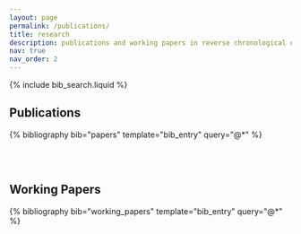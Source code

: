 ```yaml
---
layout: page
permalink: /publications/
title: research
description: publications and working papers in reverse chronological order.
nav: true
nav_order: 2
---
```


<!-- _pages/publications.md -->

<!-- Bibsearch Feature -->

{% include bib_search.liquid %}

<h2>Publications</h2>
<div class="publications">
  {% bibliography bib="papers" template="bib_entry" query="@*" %}
</div>

<br><br>

<h2>Working Papers</h2>
<div class="working_papers">
  {% bibliography bib="working_papers" template="bib_entry" query="@*" %}
</div>